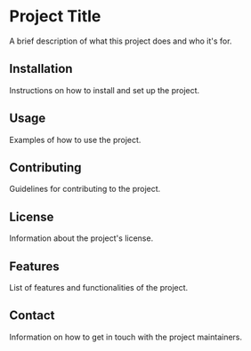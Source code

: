 # Project Title

A brief description of what this project does and who it's for.

## Installation

Instructions on how to install and set up the project.

## Usage

Examples of how to use the project.

## Contributing

Guidelines for contributing to the project.

## License

Information about the project's license.
## Features

List of features and functionalities of the project.

## Contact

Information on how to get in touch with the project maintainers.